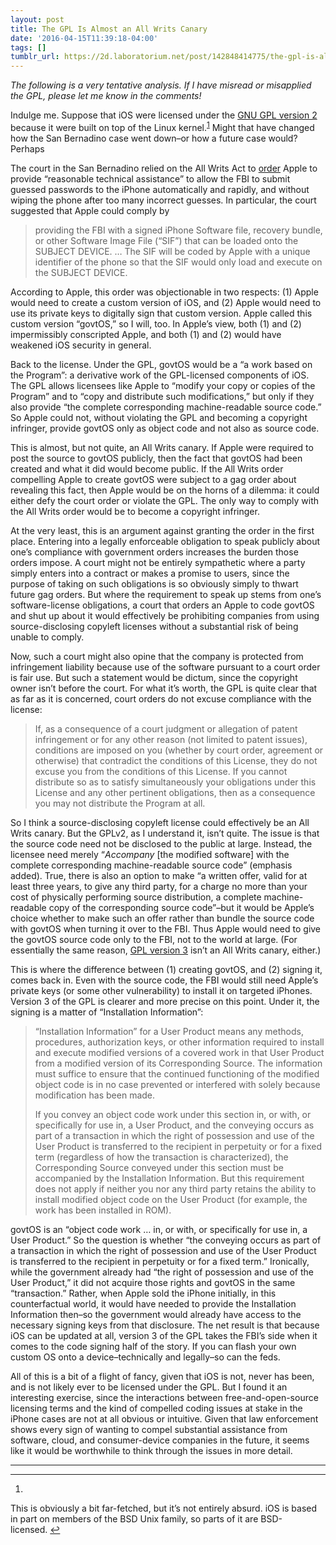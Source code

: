 ```yaml
---
layout: post
title: The GPL Is Almost an All Writs Canary
date: '2016-04-15T11:39:18-04:00'
tags: []
tumblr_url: https://2d.laboratorium.net/post/142848414775/the-gpl-is-almost-an-all-writs-canary
---
```

_The following is a very tentative analysis. If I have misread or misapplied the GPL, please let me know in the comments!_

Indulge me. Suppose that iOS were licensed under the [GNU GPL version 2](http://www.gnu.org/licenses/old-licenses/gpl-2.0.en.html) because it were built on top of the Linux kernel.<sup id="fnref:1"><a href="#fn:1" class="footnote-ref" role="doc-noteref">1</a></sup> Might that have changed how the San Bernadino case went down–or how a future case would? Perhaps

The court in the San Bernadino relied on the All Writs Act to [order](https://assets.documentcloud.org/documents/2714001/SB-Shooter-Order-Compelling-Apple-Asst-iPhone.pdf) Apple to provide “reasonable technical assistance” to allow the FBI to submit guessed passwords to the iPhone automatically and rapidly, and without wiping the phone after too many incorrect guesses. In particular, the court suggested that Apple could comply by

> providing the FBI with a signed iPhone Software file, recovery bundle, or other Software Image File (“SIF”) that can be loaded onto the SUBJECT DEVICE. … The SIF will be coded by Apple with a unique identifier of the phone so that the SIF would only load and execute on the SUBJECT DEVICE.

According to Apple, this order was objectionable in two respects: (1) Apple would need to create a custom version of iOS, and (2) Apple would need to use its private keys to digitally sign that custom version. Apple called this custom version “govtOS,” so I will, too. In Apple’s view, both (1) and (2) impermissibly conscripted Apple, and both (1) and (2) would have weakened iOS security in general.

Back to the license. Under the GPL, govtOS would be a “a work based on the Program”: a derivative work of the GPL-licensed components of iOS. The GPL allows licensees like Apple to “modify your copy or copies of the Program” and to “copy and distribute such modifications,” but only if they also provide “the complete corresponding machine-readable source code.” So Apple could not, without violating the GPL and becoming a copyright infringer, provide govtOS only as object code and not also as source code.

This is almost, but not quite, an All Writs canary. If Apple were required to post the source to govtOS publicly, then the fact that govtOS had been created and what it did would become public. If the All Writs order compelling Apple to create govtOS were subject to a gag order about revealing this fact, then Apple would be on the horns of a dilemma: it could either defy the court order or violate the GPL. The only way to comply with the All Writs order would be to become a copyright infringer.

At the very least, this is an argument against granting the order in the first place. Entering into a legally enforceable obligation to speak publicly about one’s compliance with government orders increases the burden those orders impose. A court might not be entirely sympathetic where a party simply enters into a contract or makes a promise to users, since the purpose of taking on such obligations is so obviously simply to thwart future gag orders. But where the requirement to speak up stems from one’s software-license obligations, a court that orders an Apple to code govtOS and shut up about it would effectively be prohibiting companies from using source-disclosing copyleft licenses without a substantial risk of being unable to comply.

Now, such a court might also opine that the company is protected from infringement liability because use of the software pursuant to a court order is fair use. But such a statement would be dictum, since the copyright owner isn’t before the court. For what it’s worth, the GPL is quite clear that as far as it is concerned, court orders do not excuse compliance with the license:

> If, as a consequence of a court judgment or allegation of patent infringement or for any other reason (not limited to patent issues), conditions are imposed on you (whether by court order, agreement or otherwise) that contradict the conditions of this License, they do not excuse you from the conditions of this License. If you cannot distribute so as to satisfy simultaneously your obligations under this License and any other pertinent obligations, then as a consequence you may not distribute the Program at all.

So I think a source-disclosing copyleft license could effectively be an All Writs canary. But the GPLv2, as I understand it, isn’t quite. The issue is that the source code need not be disclosed to the public at large. Instead, the licensee need merely “_Accompany_ [the modified software] with the complete corresponding machine-readable source code” (emphasis added). True, there is also an option to make “a written offer, valid for at least three years, to give any third party, for a charge no more than your cost of physically performing source distribution, a complete machine-readable copy of the corresponding source code”–but it would be Apple’s choice whether to make such an offer rather than bundle the source code with govtOS when turning it over to the FBI. Thus Apple would need to give the govtOS source code only to the FBI, not to the world at large. (For essentially the same reason, [GPL version 3](http://www.gnu.org/licenses/gpl-3.0.en.html) isn’t an All Writs canary, either.)

This is where the difference between (1) creating govtOS, and (2) signing it, comes back in. Even with the source code, the FBI would still need Apple’s private keys (or some other vulnerability) to install it on targeted iPhones. Version 3 of the GPL is clearer and more precise on this point. Under it, the signing is a matter of “Installation Information”:

> “Installation Information” for a User Product means any methods, procedures, authorization keys, or other information required to install and execute modified versions of a covered work in that User Product from a modified version of its Corresponding Source. The information must suffice to ensure that the continued functioning of the modified object code is in no case prevented or interfered with solely because modification has been made.
> 
> If you convey an object code work under this section in, or with, or specifically for use in, a User Product, and the conveying occurs as part of a transaction in which the right of possession and use of the User Product is transferred to the recipient in perpetuity or for a fixed term (regardless of how the transaction is characterized), the Corresponding Source conveyed under this section must be accompanied by the Installation Information. But this requirement does not apply if neither you nor any third party retains the ability to install modified object code on the User Product (for example, the work has been installed in ROM).

govtOS is an “object code work … in, or with, or specifically for use in, a User Product.” So the question is whether “the conveying occurs as part of a transaction in which the right of possession and use of the User Product is transferred to the recipient in perpetuity or for a fixed term.” Ironically, while the government already had “the right of possession and use of the User Product,” it did not acquire those rights and govtOS in the same “transaction.” Rather, when Apple sold the iPhone initially, in this counterfactual world, it would have needed to provide the Installation Information then–so the government would already have access to the necessary signing keys from that disclosure. The net result is that because iOS can be updated at all, version 3 of the GPL takes the FBI’s side when it comes to the code signing half of the story. If you can flash your own custom OS onto a device–technically and legally–so can the feds.

All of this is a bit of a flight of fancy, given that iOS is not, never has been, and is not likely ever to be licensed under the GPL. But I found it an interesting exercise, since the interactions between free-and-open-source licensing terms and the kind of compelled coding issues at stake in the iPhone cases are not at all obvious or intuitive. Given that law enforcement shows every sign of wanting to compel substantial assistance from software, cloud, and consumer-device companies in the future, it seems like it would be worthwhile to think through the issues in more detail.

* * *

* * *

1. 

This is obviously a bit far-fetched, but it’s not entirely absurd. iOS is based in part on members of the BSD Unix family, so parts of it are BSD-licensed.&nbsp;[↩︎](#fnref:1)

